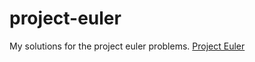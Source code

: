 # project-euler
My solutions for the project euler problems.
[Project Euler](https://projecteuler.net/)
